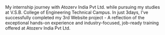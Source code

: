 My internship journey with Atozerv India Pvt Ltd. while pursuing my studies at V.S.B. College of Engineering Technical Campus. In just 3days, I've successfully completed my 3rd Website project - A reflection of the exceptional hands-on experience and industry-focused, job-ready training offered at Atozerv India Pvt Ltd. 
